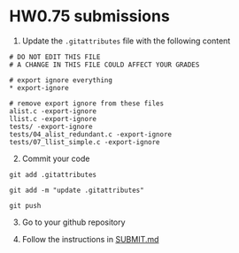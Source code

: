 # HW0.75 submissions 

1. Update the `.gitattributes` file with the following content 

```
# DO NOT EDIT THIS FILE 
# A CHANGE IN THIS FILE COULD AFFECT YOUR GRADES

# export ignore everything
* export-ignore

# remove export ignore from these files
alist.c -export-ignore
llist.c -export-ignore
tests/ -export-ignore
tests/04_alist_redundant.c -export-ignore
tests/07_llist_simple.c -export-ignore
```

2. Commit your code 

```
git add .gitattributes
```

```
git add -m "update .gitattributes"
```

```
git push
```

3. Go to your github repository 

4. Follow the instructions in [SUBMIT.md](./SUBMIT.md)
